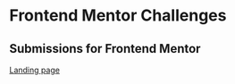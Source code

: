 # Frontend Mentor Challenges
Submissions for Frontend Mentor  
-----
[Landing page](https://brave-chandrasekhar-db8d7b.netlify.com/)

